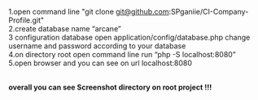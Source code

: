 1.open command line "git clone git@github.com:SPganiie/CI-Company-Profile.git"<br>
2.create database name “arcane”<br>
3 configuration database open application/config/database.php change username and password according to your database<br>
4.on directory root open command line run “php -S localhost:8080”<br>
5.open browser and you can see on url localhost:8080<br><br>

 <b>overall you can see Screenshot directory on root project !!! </b>
